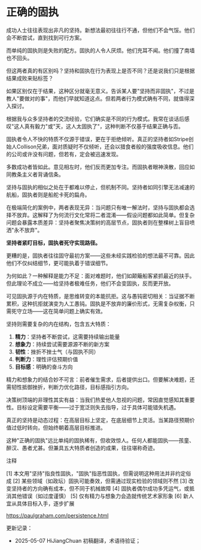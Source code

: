 


# 正确的固执

成功人士往往表现出非凡的坚持。新想法最初往往行不通，但他们不会气馁。他们会不断尝试，直到找到可行方案。

而单纯的固执则是失败的配方。固执的人令人厌烦。他们充耳不闻。他们撞了南墙也不回头。

但这两者真的有区别吗？坚持和固执在行为表现上是否不同？还是说我们只是根据结果成败来贴标签？

如果区别仅在于结果，这种区分就毫无意义。告诉某人要"坚持而非固执"，不过是教人"要做对的事"，而他们早就知道这点。但若两者行为模式确有不同，就值得深入探讨。

根据我与众多坚持者的交流经验，它们确实是不同的行为模式。我常在谈话后感叹"这人真有毅力"或"天，这人太固执了"，这种判断不仅基于结果正确与否。

固执者令人不快的特质不仅源于错误，更在于拒绝倾听。真正的坚持者如Stripe创始人Collison兄弟，面对质疑时不仅倾听，还会以猎食者般的强度吸收信息。他们的公司或许没有问题，但若有，定会被迅速发现。

多数成功者皆如此。意见相左时，他们反而更加专注。而固执者眼神涣散，回应如同教条主义者背诵信条。

坚持与固执的相似之处在于都难以停止，但机制不同。坚持者如同引擎无法减速的航船，固执者则是船舵卡死的扁舟。

在极端简化的案例中，两者表现无异：当问题只有唯一解法时，坚持与固执都会选择不放弃。这解释了为何流行文化常将二者混淆——假设问题都如此简单。但复杂问题会暴露本质差异：坚持者聚焦决策树的高层节点，固执者则在整棵树上盲目喷洒"永不放弃"。

**坚持者紧盯目标，固执者死守实现路径。**

更糟的是，固执者往往固守最初方案——这些未经实践检验的想法最不可靠。因此他们不仅纠结细节，更可能执着于错误细节。

为何如此？一种解释是能力不足：面对难题时，他们如颠簸船客紧抓最近的扶手。但此理论不成立——给坚持者极难任务，他们不会变固执，反而更开放。

可见固执源于内在特质，是思维转变的本能抗拒。这与愚钝密切相关：当证据不断累积，这种抗拒就演变为人工愚钝。固执是不放弃的廉价形式，无需复杂权衡，只需死守立场——这在简单问题上确实有效。

坚持则需要复杂的内在结构，包含五大特质：

1. **精力**：坚持者不断尝试，这需要持续输出能量
2. **想象力**：持续尝试需要源源不断的新方案
3. **韧性**：挫折不挫士气（与固执不同）
4. **判断力**：理性评估预期价值
5. **目标感**：明确的奋斗方向

精力和想象力的结合妙不可言：前者催生需求，后者提供出口。但要解决难题，还需韧性抵御挫折，判断力优化路径，目标感指引方向。

决策树顶端的非理性其实有益：当我们热爱他人忽视的问题，常因直觉感知其重要性。目标设定需要平衡——过于宽泛则失去指导，过于具体可能错失机遇。

真正的坚持是动态过程：在高层目标上坚定，在底层细节上灵活。当某路径预期价值过低时转向，但始终朝着高层目标推进。

这种"正确的固执"远比单纯的固执稀有，但收效惊人。任何人都能固执——孩童、醉汉、愚者尤甚。但兼具五大特质者创造的成果，往往堪称奇迹。

注释

[1] 本文用"坚持"指良性固执，"固执"指恶性固执，但需说明这种用法并非约定俗成
[2] 某些领域（如政坛）固执可能奏效，但需通过现实检验的领域则不然
[3] 改变坚持者的方向确有成本，但不同于机械故障
[4] 固执者偶尔成功多凭运气，或抵消其他错误（如过度谨慎）
[5] 仅有精力与想象力会造就传统艺术家形象
[6] 新人宜从具体目标入手，逐步扩展

https://paulgraham.com/persistence.html



更新记录：
- 2025-05-07 HiJiangChuan 初稿翻译，术语待验证； 
